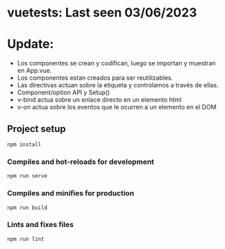 # vuetests: Last seen 03/06/2023

# Update:
- Los componentes se crean y codifican, luego se importan y muestran en App.vue.
- Los componentes estan creados para ser reutilizables.
- Las directivas actuan sobre la etiqueta y controlamos a través de ellas.
- Component/option API y Setup()
- v-bind actua sobre un enlace directo en un elemento html
- v-on actua sobre los eventos que le ocurren a un elemento en el DOM

## Project setup
```
npm install
```

### Compiles and hot-reloads for development
```
npm run serve
```

### Compiles and minifies for production
```
npm run build
```

### Lints and fixes files
```
npm run lint
```

